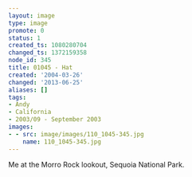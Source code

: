 ```yaml
---
layout: image
type: image
promote: 0
status: 1
created_ts: 1080280704
changed_ts: 1372159358
node_id: 345
title: 01045 - Hat
created: '2004-03-26'
changed: '2013-06-25'
aliases: []
tags:
- Andy
- California
- 2003/09 - September 2003
images:
- - src: image/images/110_1045-345.jpg
    name: 110_1045-345.jpg
---
```

Me at the Morro Rock lookout, Sequoia National Park.
